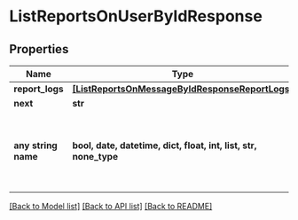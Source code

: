 # ListReportsOnUserByIdResponse


## Properties
Name | Type | Description | Notes
------------ | ------------- | ------------- | -------------
**report_logs** | [**[ListReportsOnMessageByIdResponseReportLogs]**](ListReportsOnMessageByIdResponseReportLogs.md) |  | [optional] 
**next** | **str** |  | [optional] 
**any string name** | **bool, date, datetime, dict, float, int, list, str, none_type** | any string name can be used but the value must be the correct type | [optional]

[[Back to Model list]](../README.md#documentation-for-models) [[Back to API list]](../README.md#documentation-for-api-endpoints) [[Back to README]](../README.md)


